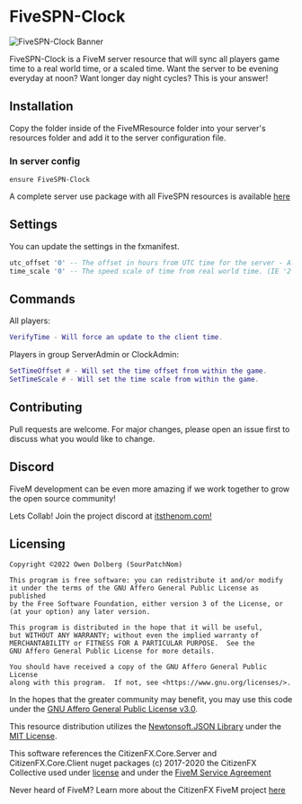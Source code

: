 # FiveSPN-Clock

![FiveSPN-Clock Banner](https://cdn.discordapp.com/attachments/1039941709473259601/1039991043963232376/fivespnclock.png)

FiveSPN-Clock is a FiveM server resource that will sync all players game time to a real world time, or a scaled time. Want the server to be evening everyday at noon? Want longer day night cycles? This is your answer! 

## Installation

Copy the folder inside of the FiveMResource folder into your server's resources folder and add it to the server configuration file.

### In server config
```
ensure FiveSPN-Clock
```

A complete server use package with all FiveSPN resources is available [here](https://github.com/SourPatchNom/FiveSPN---Suite)

## Settings

You can update the settings in the fxmanifest.
```lua
utc_offset '0' -- The offset in hours from UTC time for the server - Always positive number less than 24 or 0
time_scale '0' -- The speed scale of time from real world time. (IE '2' Means two days for every one real day.) - Always greater than one. 
```

## Commands

All players:
```lua
VerifyTime - Will force an update to the client time.
```
Players in group ServerAdmin or ClockAdmin:
```lua
SetTimeOffset # - Will set the time offset from within the game.
SetTimeScale # - Will set the time scale from within the game.
```

## Contributing
Pull requests are welcome. For major changes, please open an issue first to discuss what you would like to change.

## Discord

FiveM development can be even more amazing if we work together to grow the open source community! 

Lets Collab! Join the project discord at [itsthenom.com!](http://itsthenom.com/)

## Licensing

    Copyright ©2022 Owen Dolberg (SourPatchNom)

    This program is free software: you can redistribute it and/or modify
    it under the terms of the GNU Affero General Public License as published
    by the Free Software Foundation, either version 3 of the License, or
    (at your option) any later version.

    This program is distributed in the hope that it will be useful,
    but WITHOUT ANY WARRANTY; without even the implied warranty of
    MERCHANTABILITY or FITNESS FOR A PARTICULAR PURPOSE.  See the
    GNU Affero General Public License for more details.

    You should have received a copy of the GNU Affero General Public License
    along with this program.  If not, see <https://www.gnu.org/licenses/>.

In the hopes that the greater community may benefit, you may use this code under the [GNU Affero General Public License v3.0](LICENSE).

This resource distribution utilizes the [Newtonsoft.JSON Library](https://github.com/JamesNK/Newtonsoft.Json) under the [MIT License](https://github.com/JamesNK/Newtonsoft.Json/blob/master/LICENSE.md).

This software references the CitizenFX.Core.Server and CitizenFX.Core.Client nuget packages (c) 2017-2020 the CitizenFX Collective used under [license](https://github.com/citizenfx/fivem/blob/master/code/LICENSE) and under the [FiveM Service Agreement](https://fivem.net/terms)

Never heard of FiveM? Learn more about the CitizenFX FiveM project [here](https://fivem.net/)
